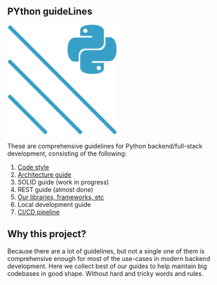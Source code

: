 PYthon guideLines
---

<img src="./logo.svg?v2" width="250" />

These are comprehensive guidelines for Python backend/full-stack development, consisting of the following:

1. [Code style](./code-style.md)
1. [Architecture guide](https://habr.com/ru/companies/raiffeisenbank/articles/885792/)
1. SOLID guide (work in progress)
1. REST guide (almost done)
1. [Our libraries, frameworks, etc](./recommended-solutions.md)
1. Local development guide
1. [CI/CD pipeline](https://github.com/insani7y/moscow-python-conf-2024)

Why this project?
----

Because there are a lot of guidelines, but not a single one of them is comprehensive enough for most of the use-cases in modern backend development. Here we collect best of our guides to help maintain big codebases in good shape. Without hard and tricky words and rules.

